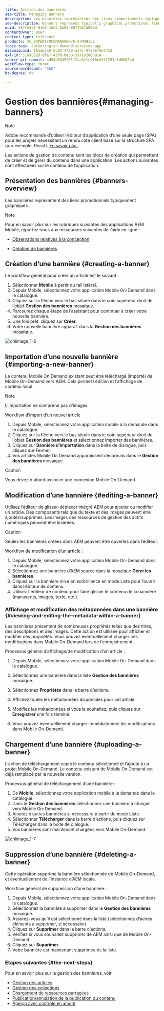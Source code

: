 ```yaml
---
title: Gestion des bannières
seo-title: Managing Banners
description: Les bannières représentent des liens promotionnels typiquement graphiques. Consultez cette page pour en savoir plus.
seo-description: Banners represent typically graphical promotional links. Follow this page to learn more.
uuid: 593fe2ef-84df-42e2-8a03-897fb67a896d
contentOwner: User
content-type: reference
products: SG_EXPERIENCEMANAGER/6.4/MOBILE
topic-tags: authoring-on-demand-services-app
discoiquuid: fb1abaa0-9c02-4f20-aa7c-073def067452
exl-id: 516a052d-dfe7-42fd-be38-397e92868814
source-git-commit: bd94d3949f0117aa3e1c9f0e84f7293a5d6b03b4
workflow-type: tm+mt
source-wordcount: '662'
ht-degree: 6%

---
```


# Gestion des bannières{#managing-banners}

>[!NOTE]
>
>Adobe recommande d’utiliser l’éditeur d’application d’une seule page (SPA) pour les projets nécessitant un rendu côté client basé sur la structure SPA (par exemple, React). [En savoir plus](/help/sites-developing/spa-overview.md).

Les actions de gestion de contenu sont les blocs de création qui permettent de créer et de gérer du contenu dans une application. Les actions suivantes sont effectuées sur le contenu de l’application.

## Présentation des bannières {#banners-overview}

Les bannières représentent des liens promotionnels typiquement graphiques.

>[!NOTE]
>
>Pour en savoir plus sur les rubriques suivantes des applications AEM Mobile, reportez-vous aux ressources suivantes de l’aide en ligne :
>
>* [Observations relatives à la conception](https://helpx.adobe.com/digital-publishing-solution/help/design-app.html)
>
>* [Création de bannières](https://helpx.adobe.com/digital-publishing-solution/help/creating-banners.html)

>


## Création d’une bannière {#creating-a-banner}

Le workflow général pour créer un article est le suivant :

1. Sélectionner **Mobile** à partir du rail latéral.
1. Depuis Mobile, sélectionnez votre application Mobile On-Demand dans le catalogue.
1. Cliquez sur la flèche vers le bas située dans le coin supérieur droit de l’objet **Gestion des bannières** mosaïque.
1. Parcourez chaque étape de l’assistant pour continuer à créer votre nouvelle bannière.
1. Une fois prêt, cliquez sur **Créer**.
1. Votre nouvelle bannière apparaît dans la **Gestion des bannières** mosaïque.

![chlimage_1-6](assets/chlimage_1-6.gif)

## Importation d’une nouvelle bannière {#importing-a-new-banner}

Le contenu Mobile On Demand existant peut être téléchargé (importé) de Mobile On-Demand vers AEM. Cela permet l’édition et l’affichage de contenu local.

>[!NOTE]
>
>L’importation ne comprend pas d’images.

Workflow d’import d’un nouvel article

1. Depuis Mobile, sélectionnez votre application mobile à la demande dans le catalogue.
1. Cliquez sur la flèche vers le bas située dans le coin supérieur droit de l’objet **Gestion des bannières** et sélectionnez Importer des bannières.
1. Cliquez sur **Bannière d’importation** dans la boîte de dialogue, puis cliquez sur Fermer.
1. Vos articles Mobile On Demand apparaissent désormais dans le **Gestion des bannières** mosaïque.

>[!CAUTION]
>
>Vous devez d&#39;abord associer une connexion Mobile On-Demand.

## Modification d’une bannière {#editing-a-banner}

Utilisez l’éditeur de glisser-déplacer intégré AEM pour ajouter ou modifier un article. Des composants tels que du texte et des images peuvent être ajoutés/supprimés. Les images des ressources de gestion des actifs numériques peuvent être insérées.

>[!CAUTION]
>
>Seules les bannières créées dans AEM peuvent être ouvertes dans l’éditeur.

Workflow de modification d’un article :

1. Depuis Mobile, sélectionnez votre application Mobile On-Demand dans le catalogue.
1. Sélectionnez une bannière d’AEM source dans la mosaïque **Gérer les bannières**.
1. Cliquez sur la bannière mise en surbrillance en mode Liste pour l’ouvrir dans l’éditeur de contenu.
1. Utilisez l&#39;éditeur de contenu pour faire glisser le contenu de la bannière (manuscrits, images, texte, etc.).

### Affichage et modification des métadonnées dans une bannière {#viewing-and-editing-the-metadata-within-a-banner}

Les bannières présentent de nombreuses propriétés telles que des titres, des descriptions et des images. Cette action est utilisée pour afficher et modifier ces propriétés. Vous pouvez éventuellement charger ces modifications dans Mobile On-Demand lors de l’enregistrement.

Processus général d’affichage/de modification d’un article :

1. Depuis Mobile, sélectionnez votre application Mobile On-Demand dans le catalogue.
1. Sélectionnez une bannière dans la liste **Gestion des bannières** mosaïque.

1. Sélectionnez **Propriétés** dans la barre d’actions.
1. Affichez toutes les métadonnées disponibles pour cet article.
1. Modifiez les métadonnées si vous le souhaitez, puis cliquez sur **Enregistrer** une fois terminé.
1. Vous pouvez éventuellement charger immédiatement les modifications dans Mobile On-Demand.

## Chargement d’une bannière {#uploading-a-banner}

L’action de téléchargement copie le contenu sélectionné et l’ajoute à un projet Mobile On-Demand. Le contenu existant de Mobile On Demand est déjà remplacé par la nouvelle version.

Processus général de téléchargement d’une bannière :

1. De **Mobile**, sélectionnez votre application mobile à la demande dans le catalogue.
1. Dans le **Gestion des bannières** sélectionnez une bannière à charger vers Mobile On-Demand.
1. Ajoutez d’autres bannières si nécessaire à partir du mode Liste.
1. Sélectionner **Télécharger** dans la barre d’actions, puis cliquez sur Télécharger dans la boîte de dialogue.
1. Vos bannières sont maintenant chargées vers Mobile On-Demand.

![chlimage_1-7](assets/chlimage_1-7.gif)

## Suppression d’une bannière {#deleting-a-banner}

Cette opération supprime la bannière sélectionnée de Mobile On-Demand, et éventuellement de l’instance d’AEM locale.

Workflow général de suppression d’une bannière :

1. Depuis Mobile, sélectionnez votre application Mobile On-Demand dans le catalogue.
1. Sélectionnez la bannière à supprimer dans le **Gestion des bannières** mosaïque.
1. Assurez-vous qu’il est sélectionné dans la liste (sélectionnez d’autres éléments à supprimer, si nécessaire).
1. Cliquez sur **Supprimer** dans la barre d’actions.
1. Vérifiez si vous souhaitez supprimer de AEM ainsi que de Mobile On-Demand.
1. Cliquez sur **Supprimer**.
1. Votre bannière est maintenant supprimée de la liste.

### Étapes suivantes {#the-next-steps}

Pour en savoir plus sur la gestion des bannières, voir

* [Gestion des articles](/help/mobile/mobile-on-demand-managing-articles.md)
* [Gestion des collections](/help/mobile/mobile-on-demand-managing-collections.md)
* [Chargement de ressources partagées](/help/mobile/mobile-on-demand-shared-resources.md)
* [Publication/annulation de la publication du contenu](/help/mobile/mobile-on-demand-publishing-unpublishing.md)
* [Aperçu avec contrôle en amont](/help/mobile/aem-mobile-manage-ondemand-services.md)
